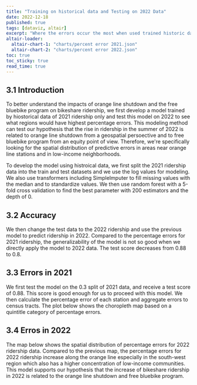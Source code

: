 ```yaml
---
title: "Training on historical data and Testing on 2022 Data"
date: 2022-12-18
published: true
tags: [dataviz, altair]
excerpt: "Where the errors occur the most when used trained historic data to test on 2022 data?"
altair-loader:
  altair-chart-1: "charts/percent error 2021.json"
  altair-chart-2: "charts/percent error 2022.json"
toc: true
toc_sticky: true
read_time: true
---
```



## 3.1 Introduction

To better understand the impacts of orange line shutdown and the free bluebike program on bikeshare ridership, we first develop a model trained by hiostorical data of 2021 ridership only and test this model on 2022 to see what regions would have highest percentage errors. This modeling method can test our hypothesis that the rise in ridership in the summer of 2022 is related to orange line shutdown from a geospatial persoective and to free bluebike program from an equity point of view. Therefore, we're specifically looking for the spatial distribution of predictive errors in areas near orange line stations and in low-income neighborhoods. 

To develop the model using histroical data, we first split the 2021 ridership data into the train and test datasets and we use the log values for modeling. We also use transformers including SimpleImputer to fill missing values with the median and to standardize values. We then use random forest with a 5-fold cross validation to find the best parameter with 200 estimators and the depth of 0.

## 3.2 Accuracy

We then change the test data to the 2022 ridership and use the previous model to predict ridership in 2022. Compared to the percentage errors for 2021 ridership, the generalizability of the model is not so good when we directly apply the model to 2022 data. The test score decreases from 0.88 to 0.8.

## 3.3 Errors in 2021

We first test the model on the 0.3 split of 2021 data, and receive a test score of 0.88. This score is good enough for us to proceed with this model. We then calculate the percentage error of each station and aggregate errors to census tracts. The plot below shows the choropleth map based on a quintitle category of percentage errors. 

<div id="altair-chart-1"></div>

## 3.4 Erros in 2022

The map below shows the spatial distribution of percentage errors for 2022 ridership data. Compared to the previous map, the percentage errors for 2022 ridership increase along the orange line especially in the south-west region which also has a higher concentration of low-income communities. This model supports our hypothesis that the increase of bikeshare ridership in 2022 is related to the orange line shutdown and free bluebike program.

<div id="altair-chart-2"></div>
